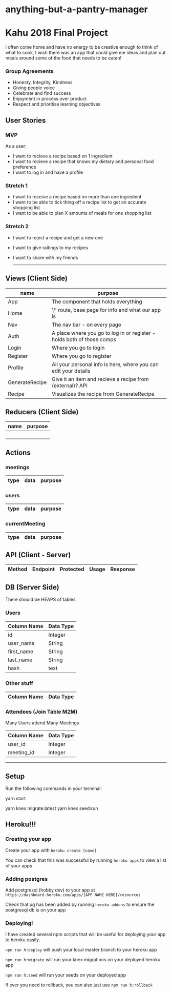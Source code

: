 # anything-but-a-pantry-manager

# Kahu 2018 Final Project

I often come home and have no energy to be creative enough to think of what to cook, I wish there was an app that could give me ideas and plan out meals around some of the food that needs to be eaten!

### Group Agreements
* Honesty, Integrity, Kindness
* Giving people voice
* Celebrate and find success
* Enjoyment in process over product
* Respect and prioritise learning objectives


## User Stories

### MVP

As a user:
* I want to recieve a recipe based on 1 ingredient
* I want to recieve a recipe that knows my dietary and personal food preference
* I want to log in and have a profile

### Stretch 1
* I want to receive a recipe based on more than one ingredient
* I want to be able to tick thing off a recipe list to get an accurate shopping list
* I want to be able to plan X amounts of meals for one shopping list
  
### Stretch 2
* I want to reject a recipe and get a new one
* I want to give raitings to my recipes
* I want to share with my friends

  ---

## Views (Client Side)
  | name | purpose |
  | --- | --- |
  | App | The component that holds everything |
  | Home | '/' route, base page for info and what our app is |
  | Nav | The nav bar - on every page |
  | Auth | A place where you go to log in or register - holds both of those comps |
  | Login | Where you go to login |
  | Register | Where you go to register |
  | Profile | All your personal info is here, where you can edit your details |
  | GenerateRecipe | Give it an item and recieve a recipe from (external)? API |
  | Recipe | Visualizes the recipe from GenerateRecipe |


## Reducers (Client Side)

  | name | purpose |
  | --- | --- |
  |  |  |
  |  |  |
  |  |  |
  |  |  |
  
 ## Actions
 
 ### meetings
 
 | type | data | purpose | 
 | --- | --- | --- | 

 ### users 
 | type | data | purpose |
 | --- | --- | --- |
 
 ### currentMeeting 
  | type | data | purpose | 
| --- | --- | --- | 




## API (Client - Server)

| Method | Endpoint | Protected | Usage | Response |
| --- | --- | --- | --- | --- |


## DB (Server Side)
  There should be HEAPS of tables

### Users
  | Column Name | Data Type |
  | --- | --- |
  | id | Integer |
  | user_name | String |
  | first_name | String |
  | last_name | String |
  | hash | text |

### Other stuff
  | Column Name | Data Type |
  | --- | --- |
  

### Attendees (Join Table M2M)

  Many Users attend Many Meetings

 | Column Name | Data Type |
 | --- | --- |
 | user_id | Integer |
 | meeting_id | Integer |

 ---
 

## Setup

Run the following commands in your terminal:

yarn start

yarn knex migrate:latest
yarn knex seed:run

## Heroku!!!

### Creating your app

Create your app with `heroku create [name]`

You can check that this was successful by running `heroku apps` to view a list of your apps


### Adding postgres

Add postgresql (hobby dev) to your app at `https://dashboard.heroku.com/apps/[APP NAME HERE]/resources`

Check that pg has been added by running `heroku addons` to ensure the postgresql db is on your app


### Deploying!

I have created several npm scripts that will be useful for deploying your app to heroku easily.

`npm run h:deploy` will push your local master branch to your heroku app

`npm run h:migrate` will run your knex migrations on your deployed heroku app

`npm run h:seed` will run your seeds on your deployed app

If ever you need to rollback, you can also just use `npm run h:rollback`

